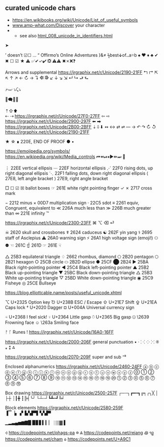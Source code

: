 
## curated unicode chars

* https://en.wikibooks.org/wiki/Unicode/List_of_useful_symbols
* www.amp-what.com/Discover your character
* * see also [html_008_unicode_in_identifiers.html](../browser/html/html_008_unicode_in_identifiers.html)

➤ 

’ doesn’t ☑☐ … “
Offirmo’s Online Adventures
}&≠
ϟbestↆofꓺaꘌb
♠ ♥ ♦ ♣ ✔ ✖ ☐ ☑ ★ ⚠
✅✔✓✔️ ❎ ⚠️⚠ ✖✗❌❓

Arrows and supplemental
https://jrgraphix.net/r/Unicode/2190-21FF
   ↰ ↱
⇱ ↖ ↑ ↗
  ← ↻ → ↴ ⭅ ⭆
  ↙ ↓ ↘ ⇲
   ↵ ↳
  ⮐ ⮑

⤴⤷⤶
⤵⤹⤵

💬🗨💬💭

 ⇡⇧⬆    
⇠   ⇢   https://jrgraphix.net/r/Unicode/27F0-27FF
⇦   ⇨   https://jrgraphix.net/r/Unicode/2900-297F
⬅   ⮕  https://jrgraphix.net/r/Unicode/2B00-2BFF
 ⇣⇩⬇
↭ ↔ ⇄ ⇌ — →
↶ ↷ ↻ ↺  https://jrgraphix.net/r/Unicode/2190-21FF

★ ☆
∎ 220E, END OF PROOF
● •

https://emojipedia.org/symbols/
https://en.wikipedia.org/wiki/Media_controls
⏮⏪⏯⏸▶️⏩⏭
🔄



⋮ 22EE vertical ellipsis
⋯ 22EF horizontal ellipsis
⋰ 22F0 rising dots, up right diagonal ellipsis
⋱ 22F1 falling dots, down right diagonal ellipsis
⟨ 27E8, left angle bracket
⟩ 27E9, right angle bracket


□
☐ ☑ ☒ ballot boxes
☞ 	 261E white right pointing finger
✓ ✗ 	 2717 cross mark

− 2212 minus
× 00D7 multiplication sign
⋅ 22C5 sdot
≡ 2261 equiv, Congruent, equivalent to
≪ 226A much less than
≫ 226B much greater than
∞ 221E infinity
™

https://jrgraphix.net/r/Unicode/2300-23FF
⌘ ⌥ ⌫ ⏎

☠ 2620 skull and crossbones
☤ 2624 caduceus
☯ 262F yin yang
⚕ 2695 staff of Asclepius
⚠ 26A0 warning sign
⚡ 26A1 high voltage sign (emoji!)
⚇ ⚉
☜ 261C
☝ 261D
☞ 261E
☟

△ 25B3 equilateral triangle
♢ 2662 rhombus, diamond
⬠ 2B20 pentagon
⬡ 2B21 hexagon
○ 25CB circle
⬭ 2B2D ellipse
● 25CF
⬤ 2B24
► 25BA Black right-pointing pointer
◄ 25C4 Black left-pointing pointer
▲ 25B2 Black up-pointing triangle
▼ 25BC Black down-pointing triangle
△ 25B3 White up-pointing triangle
▽ 25BD White down-pointing triangle
◉ 25C9 Fisheye
◎ 25CE Bullseye

https://blog.elliottcable.name/posts/useful_unicode.xhtml

⌥	U+2325	Option key
⎋	U+238B	ESC / Escape
⇧	U+21E7	Shift
⇪	U+21EA	Caps lock
†	U+2020	Dagger
¤	U+004A	Universal currency sign

⍨	U+2368	I feel sick!
⍤	U+2364	Little gasp
⍥	U+2365	Big gasp
☹ \2639 Frowning face
☺ \263a Smiling face

ᚡ ᚵ Runes !
https://jrgraphix.net/r/Unicode/16A0-16FF


https://jrgraphix.net/r/Unicode/2000-206F general punctuation
• ⋅ ⁚ ⁖ ⁘ ⁙
⁜ ⁎ ⁑ ⁂

https://jrgraphix.net/r/Unicode/2070-209F super and sub
⁺⁸


Enclosed alphanumerics
https://jrgraphix.net/r/Unicode/2460-24FF
ⓐ ⓑ ⓒ ⓓ ⓔ ⓕ ⓖ ⓗ ⓘ ⓙ ⓚ ⓛ ⓜ ⓝ ⓞ ⓟ ⓠ ⓡ ⓢ ⓣ ⓤ ⓥ ⓦ ⓧ ⓨ ⓩ
⓪ ① ② ③ ④ ⑤ ⑥ ⑦ ⑧ ⑨ ⑩ ⑪ ⑫ ⑬ ⑭ ⑮ ⑯ ⑰ ⑱ ⑲ ⑳
⓵ ⓶ ⓷ ⓸ ⓹ ⓺ ⓻ ⓼ ⓽ ⓾

Box drawing
https://jrgraphix.net/r/Unicode/2500-257F
┌─╌┐┏━╍┓╔╕╭╮╳
│
├┼ ┆┃╋ ┇╠╡╰╯
└┴┄┘┗┻┅┛╚╛

Block elements
https://jrgraphix.net/r/Unicode/2580-259F
▐▔▕▖▗▘▙▚▛▜▝▞▟▀

▁▂▃▄▅▆▇█   ▉▊▋▍▎▏   ░▒▓  ▌



ꡳ https://codepoints.net/phags-pa
꥟ ꥃ https://codepoints.net/rejang
꩜ ꩙ https://codepoints.net/cham
꧞ https://codepoints.net/U+A9C1

